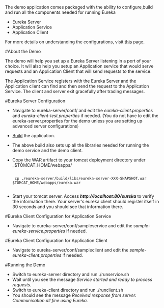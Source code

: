 The demo application comes packaged with the ability to configure,build and run all the components needed for running Eureka

* Eureka Server
* Application Service
* Application Client

For more details on understanding the configurations, visit [this](https://github.com/Netflix/eureka/wiki/Getting-started-with-Eureka) page.

#About the Demo

The demo will help you set up a Eureka Server listening in a port of your choice. It will also help you setup an Application service that would serve requests and an Application Client that will send requests to the service.

The Application Service registers with the Eureka Server and the Application client can find and then send the request to the Application Service. The client and server exit gracefully after trading messages.

#Eureka Server Configuration

* Navigate to eureka-server/conf/ and edit the _eureka-client.properties_ and _eureka-client-test.properties_ if needed. (You do not have to edit the eureka-server.properties for the demo unless you are setting up advanced server configurations)
 
* [Build](https://github.com/Netflix/eureka/wiki/Building-Eureka-Client-and-Server) the application.

* The above build also sets up all the libraries needed for running the demo service and the demo client.

*  Copy the WAR artifact to your tomcat deployment directory under _$TOMCAT_HOME/webapps/ 

    <pre><code>
    cp ./eureka-server/build/libs/eureka-server-XXX-SNAPSHOT.war $TOMCAT_HOME/webapps/eureka.war
    </pre></code> 

* Start your tomcat server. Access _**http://localhost:80/eureka**_ to verify the information there. Your server's eureka client should register itself in 30 seconds and you should see that information there.

#Eureka Client Configuration for Application Service

* Navigate to eureka-server/conf/sampleservice and edit the _sample-eureka-service.properties_ if needed.

#Eureka Client Configuration for Application Client

* Navigate to eureka-server/conf/sampleclient and edit the _sample-eureka-client.properties_ if needed.

#Running the Demo

* Switch to eureka-server directory and run ./runservice.sh
* Wait until you see the message _Service started and ready to process requests_.
* Switch to eureka-client directory and run ./runclient.sh
* You should see the message _Received response from server. Communication all fine using Eureka._ 
